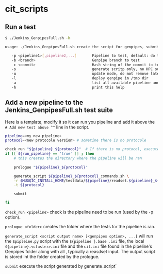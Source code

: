 # cit_scripts

## Run a test

```bash
$ ./Jenkins_GenpipesFull.sh -h

usage: ./Jenkins_GenpipesFull.sh create the script for genpipes, submiting them on the HPC system

   -p <pipeline1>[,pipeline2,...]       Pipeline to test, default: do them all
   -b <branch>                          Genpipe branch to test
   -c <commit>                          Hash string of the commit to test
   -s                                   generate scritp only, no HPC submit
   -u                                   update mode, do not remove latest pipeline run
   -l                                   deploy genpipe in /tmp dir 
   -a                                   list all available pipeline and exit 
   -h                                   print this help 
```

## Add a new pipeline to the Jenkins_GenpipesFull.sh test suite

Here is a template, modify it so it can run you pipeline and add it above the `# Add new test above ^^` 
line in the script.

```bash 
pipeline=<my new pipeline>
protocol=<new protocole version> # sometime there is no protocole 

check_run "${pipeline}_${protocol}"  # If there is no protocol, execute check_run "${pipeline}"
if [[ ${run_pipeline} == 'true' ]] ; then
    # this creates the directory where the pipeline will be ran
    
    prologue "${pipeline}_${protocol}"

    generate_script ${pipeline}_${protocol}_commands.sh \
    -r $MUGQIC_INSTALL_HOME/testdata/${pipeline}/readset.${pipeline}_${protocol}.txt \
    -t ${protocol} 

    submit

fi
```

`check_run <pipeline>` check is the pipeline need to be run (used by the -p <pipeline> option). 

`prologue <folder>` creates the folder where the tests for the pipeline is ran. 

`generate_script <script output name> [<genpipes option>, ...]` will run the `$pipleine.py` script with the `${pipeline
}.base
.ini` file, the local `${pipeline}.<cluster>.ini` file and the `cit.ini` file found in the pipeline's Genpipes folder
 along with all <genpipes options>, typically a reasdset input.  The output script is stored int the folder created
  by the prologue. 

`submit` execute the script generated by generate_script`
